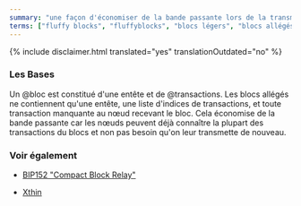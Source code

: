 ```yaml
---
summary: "une façon d'économiser de la bande passante lors de la transmission de nouveaux blocs sur le réseau"
terms: ["fluffy blocks", "fluffyblocks", "blocs légers", "blocs allégés"]
---
```


{% include disclaimer.html translated="yes" translationOutdated="no" %}

### Les Bases

Un @bloc est constitué d'une entête et de @transactions. Les blocs allégés
ne contiennent qu'une entête, une liste d'indices de transactions, et toute
transaction manquante au nœud recevant le bloc. Cela économise de la bande
passante car les nœuds peuvent déjà connaître la plupart des transactions du
blocs et non pas besoin qu'on leur transmette de nouveau.

### Voir également

* [BIP152 "Compact Block
  Relay"](https://github.com/bitcoin/bips/blob/master/bip-0152.mediawiki)

* [Xthin](https://github.com/BitcoinUnlimited/BitcoinUnlimited/blob/release/doc/bu-xthin-protocol.md)
